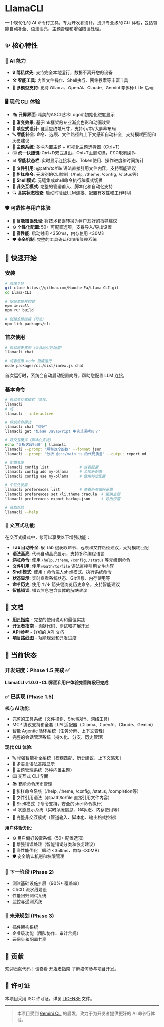 # LlamaCLI

一个现代化的 AI 命令行工具，专为开发者设计。提供专业级的 CLI 体验，包括智能自动补全、语法高亮、主题管理和增强错误处理。

## ✨ 核心特性

### 🎯 AI 能力

- 🔒 **隐私优先**: 支持完全本地运行，数据不离开您的设备
- 🛠️ **智能工具**: 内置文件操作、Shell执行、网络搜索等丰富工具
- 🔧 **多模型支持**: 支持 Ollama、OpenAI、Claude、Gemini 等多种 LLM 后端

### 🖥️ 现代 CLI 体验

- 🎭 **开屏界面**: 精美的ASCII艺术Logo和初始化进度显示
- 🎨 **渐变效果**: 基于Ink框架的专业渐变色彩和动画效果
- 📱 **响应式设计**: 自适应终端尺寸，支持小/中/大屏幕布局
- 🔤 **智能补全**: 命令、选项、文件路径的上下文感知自动补全，支持模糊匹配和历史建议
- 🌈 **主题系统**: 多种内置主题 + 可视化主题选择器（Ctrl+T）
- ⌨️ **统一快捷键**: Ctrl+D双击退出，Ctrl+T主题切换，ESC取消操作
- 📊 **智能状态栏**: 实时显示连接状态、Token使用、操作进度和时间统计
- 📁 **文件引用**: @path/to/file 语法直接引用文件内容，支持智能建议
- 🔧 **斜杠命令**: 元级别的CLI控制（/help, /theme, /config, /status等）
- 🐚 **Shell模式**: 无缝集成shell命令执行和模式切换
- 🚀 **非交互模式**: 完整的管道输入、脚本化和自动化支持
- 🔍 **真实状态检查**: 启动时验证LLM连接、配置有效性和工作环境

### 🛡️ 可靠性与用户体验

- 🚨 **智能错误处理**: 将技术错误转换为用户友好的指导建议
- ⚙️ **个性化配置**: 50+ 可配置选项，支持导入/导出设置
- 🚀 **高性能**: 启动时间 <350ms，内存使用 <30MB
- 🛡️ **安全机制**: 完整的工具确认和权限管理系统

## 🚀 快速开始

### 安装

```bash
# 克隆项目
git clone https://github.com/HaochenFa/Llama-CLI.git
cd Llama-CLI

# 安装依赖并构建
npm install
npm run build

# 创建全局链接（可选）
npm link packages/cli
```

### 首次使用

```bash
# 启动聊天界面（会自动引导配置）
llamacli chat

# 或者使用 node 直接运行
node packages/cli/dist/index.js chat
```

首次运行时，系统会自动启动配置向导，帮助您配置 LLM 连接。

### 基本命令

```bash
# 启动交互式模式（推荐）
llamacli
# 或
llamacli --interactive

# 传统命令模式
llamacli chat "你好"
llamacli get "如何在 JavaScript 中实现深拷贝？"

# 非交互模式（脚本化支持）
echo "分析这段代码" | llamacli
llamacli --prompt "解释这个函数" --format json
llamacli --prompt "分析 @src/main.ts 的代码质量" --output report.md

# 配置管理
llamacli config list              # 查看配置
llamacli config add my-ollama     # 添加新配置
llamacli config use my-ollama     # 使用特定配置

# 个性化设置
llamacli preferences list         # 查看所有偏好设置
llamacli preferences set cli.theme dracula  # 更换主题
llamacli preferences export backup.json     # 导出设置

# 获取帮助
llamacli --help
```

### 🎨 交互式功能

在交互式模式中，您可以享受以下增强功能：

- **Tab 自动补全**: 按 Tab 键获取命令、选项和文件路径建议，支持模糊匹配
- **语法高亮**: 代码自动高亮显示，支持多种编程语言
- **斜杠命令**: 使用 `/help`, `/theme`, `/config`, `/status` 等元级别命令
- **文件引用**: 使用 `@path/to/file` 语法直接引用文件内容
- **Shell模式**: 使用 `!` 命令进入shell模式，执行系统命令
- **状态显示**: 实时查看系统状态、Git信息、内存使用等
- **命令历史**: 使用 ↑/↓ 箭头键浏览历史命令，支持智能建议
- **智能错误**: 错误信息包含具体的解决建议

## 📖 文档

- **[用户指南](docs/USER_GUIDE.md)** - 完整的使用说明和最佳实践
- **[开发者指南](docs/DEVELOPER_GUIDE.md)** - 贡献代码、测试和扩展开发
- **[API 参考](docs/API_REFERENCE.md)** - 详细的 API 文档
- **[项目路线图](docs/ROADMAP.md)** - 功能规划和开发进度

## 🔧 当前状态

### 开发进度：Phase 1.5 完成 ✅

#### LlamaCLI v1.0.0 - CLI界面和用户体验完善阶段已完成

### ✅ 已实现 (Phase 1.5)

**核心 AI 功能**:

- 完整的工具系统（文件操作、Shell执行、网络工具）
- MCP 协议支持和全套 LLM 适配器（Ollama、OpenAI、Claude、Gemini）
- 智能 Agentic 循环系统（任务分解、上下文管理）
- 完整的会话管理系统（持久化、分支、历史管理）

**现代 CLI 体验**:

- 🔤 增强智能补全系统（模糊匹配、历史建议、上下文感知）
- 🎨 多语言语法高亮显示
- 🌈 主题管理系统（5种内置主题）
- ⌨️ 交互式 CLI 界面
- 📚 智能命令历史管理
- 🔧 斜杠命令系统（/help, /theme, /config, /status, /completion等）
- 📁 文件引用语法（@path/to/file 直接引用文件内容）
- 🐚 Shell模式（!命令支持，安全的shell命令执行）
- 📊 状态显示系统（实时系统信息、Git状态、内存使用等）
- 🚀 完整非交互模式（管道输入、脚本化、输出格式控制）

**用户体验优化**:

- ⚙️ 用户偏好设置系统（50+ 配置选项）
- 🚨 增强错误处理（智能错误分类和恢复建议）
- 🚀 高性能优化（启动 <350ms，内存 <30MB）
- 🛡️ 安全确认机制和权限管理

### 🚧 下一阶段 (Phase 2)

- 测试基础设施扩展（90%+ 覆盖率）
- CI/CD 流水线建设
- 性能回归测试系统
- 监控与遥测系统

### 🔮 未来规划 (Phase 3)

- 插件架构系统
- 企业级功能（团队协作、审计合规）
- 云同步和配置共享

## 🤝 贡献

欢迎贡献代码！请查看 [开发者指南](docs/DEVELOPER_GUIDE.md) 了解如何参与项目开发。

## 📄 许可证

本项目采用 ISC 许可证。详见 [LICENSE](LICENSE) 文件。

---

> 本项目受到 [Gemini CLI](https://github.com/google-gemini/gemini-cli) 的启发，致力于为开发者提供更好的 AI 命令行体验。
